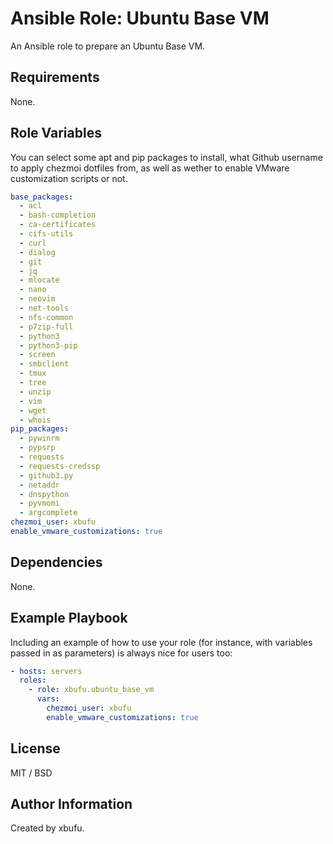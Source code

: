 Ansible Role: Ubuntu Base VM
=========

An Ansible role to prepare an Ubuntu Base VM.

Requirements
------------

None.

Role Variables
--------------

You can select some apt and pip packages to install, what Github username to apply chezmoi dotfiles from, as well as wether to enable VMware customization scripts or not.

```yml
base_packages:
  - acl
  - bash-completion
  - ca-certificates
  - cifs-utils
  - curl
  - dialog
  - git
  - jq
  - mlocate
  - nano
  - neovim
  - net-tools
  - nfs-common
  - p7zip-full
  - python3
  - python3-pip
  - screen
  - smbclient
  - tmux
  - tree
  - unzip
  - vim
  - wget
  - whois
pip_packages:
  - pywinrm
  - pypsrp
  - requests
  - requests-credssp
  - github3.py
  - netaddr
  - dnspython
  - pyvmomi
  - argcomplete
chezmoi_user: xbufu
enable_vmware_customizations: true
```

Dependencies
------------

None.

Example Playbook
----------------

Including an example of how to use your role (for instance, with variables passed in as parameters) is always nice for users too:

```yml
- hosts: servers
  roles:
    - role: xbufu.ubuntu_base_vm
      vars:
        chezmoi_user: xbufu
        enable_vmware_customizations: true
```

License
-------

MIT / BSD

Author Information
------------------

Created by xbufu.
